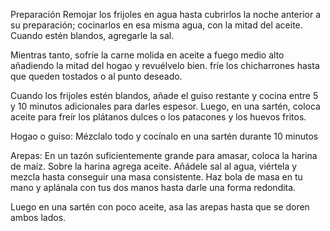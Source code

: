 Preparación
Remojar los frijoles en agua hasta cubrirlos la noche anterior a su preparación; cocinarlos en esa misma agua, con la mitad del aceite. Cuando estén blandos, agregarle la sal.

Mientras tanto, sofríe la carne molida en aceite a fuego medio alto añadiendo la mitad del hogao y revuélvelo bien. fríe los chicharrones hasta que queden tostados o al punto deseado.

Cuando los frijoles estén blandos, añade el guiso restante y cocina entre 5 y 10 minutos adicionales para darles espesor. Luego, en una sartén, coloca aceite para freír los plátanos dulces o los patacones y los huevos fritos.

Hogao o guiso: Mézclalo todo y cocínalo en una sartén durante 10 minutos

Arepas: En un tazón suficientemente grande para amasar, coloca la harina de maíz. Sobre la harina agrega aceite. Añádele sal al agua, viértela y mezcla hasta conseguir una masa consistente. Haz bola de masa en tu mano y aplánala con tus dos manos hasta darle una forma redondita. 

Luego en una sartén con poco aceite, asa las arepas hasta que se doren ambos lados.
